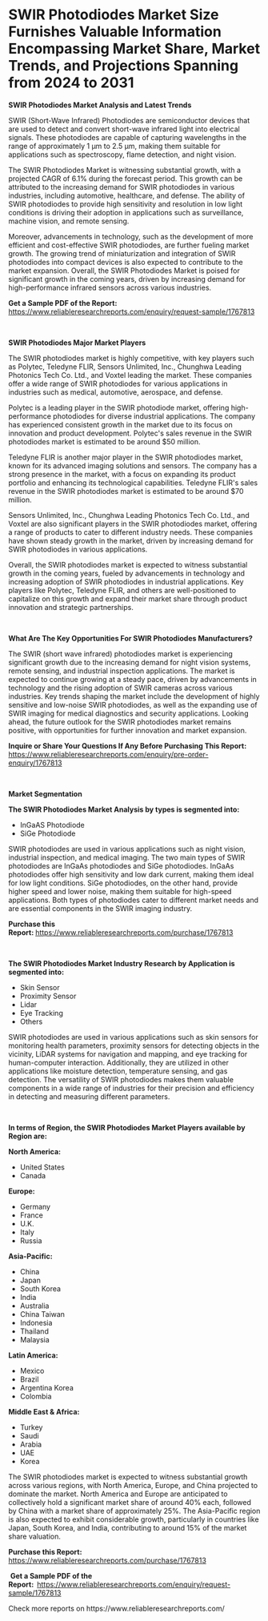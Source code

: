 <p><h1>SWIR Photodiodes Market Size Furnishes Valuable Information Encompassing Market Share, Market Trends, and Projections Spanning from 2024 to 2031</h1></p><p><strong>SWIR Photodiodes Market Analysis and Latest Trends</strong></p>
<p><p>SWIR (Short-Wave Infrared) Photodiodes are semiconductor devices that are used to detect and convert short-wave infrared light into electrical signals. These photodiodes are capable of capturing wavelengths in the range of approximately 1 μm to 2.5 μm, making them suitable for applications such as spectroscopy, flame detection, and night vision.</p><p>The SWIR Photodiodes Market is witnessing substantial growth, with a projected CAGR of 6.1% during the forecast period. This growth can be attributed to the increasing demand for SWIR photodiodes in various industries, including automotive, healthcare, and defense. The ability of SWIR photodiodes to provide high sensitivity and resolution in low light conditions is driving their adoption in applications such as surveillance, machine vision, and remote sensing.</p><p>Moreover, advancements in technology, such as the development of more efficient and cost-effective SWIR photodiodes, are further fueling market growth. The growing trend of miniaturization and integration of SWIR photodiodes into compact devices is also expected to contribute to the market expansion. Overall, the SWIR Photodiodes Market is poised for significant growth in the coming years, driven by increasing demand for high-performance infrared sensors across various industries.</p></p>
<p><strong>Get a Sample PDF of the Report:&nbsp;</strong> <a href="https://www.reliableresearchreports.com/enquiry/request-sample/1767813">https://www.reliableresearchreports.com/enquiry/request-sample/1767813</a></p>
<p>&nbsp;</p>
<p><strong>SWIR Photodiodes Major Market Players</strong></p>
<p><p>The SWIR photodiodes market is highly competitive, with key players such as Polytec, Teledyne FLIR, Sensors Unlimited, Inc., Chunghwa Leading Photonics Tech Co. Ltd., and Voxtel leading the market. These companies offer a wide range of SWIR photodiodes for various applications in industries such as medical, automotive, aerospace, and defense.</p><p>Polytec is a leading player in the SWIR photodiode market, offering high-performance photodiodes for diverse industrial applications. The company has experienced consistent growth in the market due to its focus on innovation and product development. Polytec's sales revenue in the SWIR photodiodes market is estimated to be around $50 million.</p><p>Teledyne FLIR is another major player in the SWIR photodiodes market, known for its advanced imaging solutions and sensors. The company has a strong presence in the market, with a focus on expanding its product portfolio and enhancing its technological capabilities. Teledyne FLIR's sales revenue in the SWIR photodiodes market is estimated to be around $70 million.</p><p>Sensors Unlimited, Inc., Chunghwa Leading Photonics Tech Co. Ltd., and Voxtel are also significant players in the SWIR photodiodes market, offering a range of products to cater to different industry needs. These companies have shown steady growth in the market, driven by increasing demand for SWIR photodiodes in various applications.</p><p>Overall, the SWIR photodiodes market is expected to witness substantial growth in the coming years, fueled by advancements in technology and increasing adoption of SWIR photodiodes in industrial applications. Key players like Polytec, Teledyne FLIR, and others are well-positioned to capitalize on this growth and expand their market share through product innovation and strategic partnerships.</p></p>
<p>&nbsp;</p>
<p><strong>What Are The Key Opportunities For SWIR Photodiodes Manufacturers?</strong></p>
<p><p>The SWIR (short wave infrared) photodiodes market is experiencing significant growth due to the increasing demand for night vision systems, remote sensing, and industrial inspection applications. The market is expected to continue growing at a steady pace, driven by advancements in technology and the rising adoption of SWIR cameras across various industries. Key trends shaping the market include the development of highly sensitive and low-noise SWIR photodiodes, as well as the expanding use of SWIR imaging for medical diagnostics and security applications. Looking ahead, the future outlook for the SWIR photodiodes market remains positive, with opportunities for further innovation and market expansion.</p></p>
<p><strong>Inquire or Share Your Questions If Any Before Purchasing This Report:</strong> <a href="https://www.reliableresearchreports.com/enquiry/pre-order-enquiry/1767813">https://www.reliableresearchreports.com/enquiry/pre-order-enquiry/1767813</a></p>
<p>&nbsp;</p>
<p><strong>Market Segmentation</strong></p>
<p><strong>The SWIR Photodiodes Market Analysis by types is segmented into:</strong></p>
<p><ul><li>InGaAS Photodiode</li><li>SiGe Photodiode</li></ul></p>
<p><p>SWIR photodiodes are used in various applications such as night vision, industrial inspection, and medical imaging. The two main types of SWIR photodiodes are InGaAs photodiodes and SiGe photodiodes. InGaAs photodiodes offer high sensitivity and low dark current, making them ideal for low light conditions. SiGe photodiodes, on the other hand, provide higher speed and lower noise, making them suitable for high-speed applications. Both types of photodiodes cater to different market needs and are essential components in the SWIR imaging industry.</p></p>
<p><strong>Purchase this Report:&nbsp;</strong><a href="https://www.reliableresearchreports.com/purchase/1767813">https://www.reliableresearchreports.com/purchase/1767813</a></p>
<p>&nbsp;</p>
<p><strong>The SWIR Photodiodes Market Industry Research by Application is segmented into:</strong></p>
<p><ul><li>Skin Sensor</li><li>Proximity Sensor</li><li>Lidar</li><li>Eye Tracking</li><li>Others</li></ul></p>
<p><p>SWIR photodiodes are used in various applications such as skin sensors for monitoring health parameters, proximity sensors for detecting objects in the vicinity, LiDAR systems for navigation and mapping, and eye tracking for human-computer interaction. Additionally, they are utilized in other applications like moisture detection, temperature sensing, and gas detection. The versatility of SWIR photodiodes makes them valuable components in a wide range of industries for their precision and efficiency in detecting and measuring different parameters.</p></p>
<p>&nbsp;</p>
<p><strong>In terms of Region, the SWIR Photodiodes Market Players available by Region are:</strong></p>
<p>
    <p> <strong> North America: </strong>
        <ul>
            <li>United States</li>
            <li>Canada</li>
        </ul>
        </p> 
    <p> <strong> Europe: </strong>
        <ul>
            <li>Germany</li>
            <li>France</li>
            <li>U.K.</li>
            <li>Italy</li>
            <li>Russia</li>
        </ul>
        </p> 
    <p> <strong> Asia-Pacific: </strong>
        <ul>
            <li>China</li>
            <li>Japan</li>
            <li>South Korea</li>
            <li>India</li>
            <li>Australia</li>
            <li>China Taiwan</li>
            <li>Indonesia</li>
            <li>Thailand</li>
            <li>Malaysia</li>
        </ul>
        </p> 
    <p> <strong> Latin America: </strong>
        <ul>
            <li>Mexico</li>
            <li>Brazil</li>
            <li>Argentina Korea</li>
            <li>Colombia</li>
        </ul>
        </p> 
    <p> <strong> Middle East & Africa: </strong>
        <ul>
            <li>Turkey</li>
            <li>Saudi</li>
            <li>Arabia</li>
            <li>UAE</li>
            <li>Korea</li>
        </ul>
    </p>
    </p>
<p><p>The SWIR photodiodes market is expected to witness substantial growth across various regions, with North America, Europe, and China projected to dominate the market. North America and Europe are anticipated to collectively hold a significant market share of around 40% each, followed by China with a market share of approximately 25%. The Asia-Pacific region is also expected to exhibit considerable growth, particularly in countries like Japan, South Korea, and India, contributing to around 15% of the market share valuation.</p></p>
<p><strong>Purchase this Report: </strong><a href="https://www.reliableresearchreports.com/purchase/1767813">https://www.reliableresearchreports.com/purchase/1767813</a></p>
<p>&nbsp;<strong>Get a Sample PDF of the Report:&nbsp;&nbsp;</strong><a href="https://www.reliableresearchreports.com/enquiry/request-sample/1767813">https://www.reliableresearchreports.com/enquiry/request-sample/1767813</a></p>
<p><strong></strong></p>
<p>Check more reports on https://www.reliableresearchreports.com/</p>
